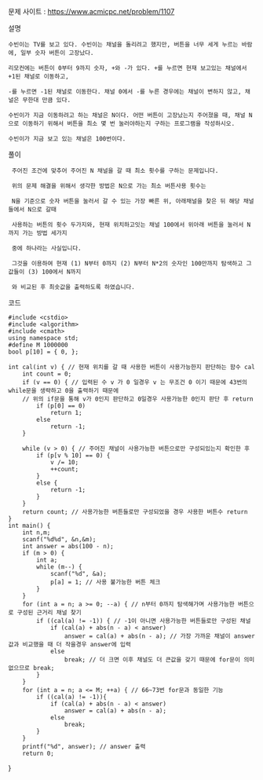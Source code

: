 문제 사이트 : https://www.acmicpc.net/problem/1107

설명 
  
    수빈이는 TV를 보고 있다. 수빈이는 채널을 돌리려고 했지만, 버튼을 너무 세게 누르는 바람에, 일부 숫자 버튼이 고장났다.

    리모컨에는 버튼이 0부터 9까지 숫자, +와 -가 있다. +를 누르면 현재 보고있는 채널에서 +1된 채널로 이동하고, 
    
    -를 누르면 -1된 채널로 이동한다. 채널 0에서 -를 누른 경우에는 채널이 변하지 않고, 채널은 무한대 만큼 있다.

    수빈이가 지금 이동하려고 하는 채널은 N이다. 어떤 버튼이 고장났는지 주어졌을 때, 채널 N으로 이동하기 위해서 버튼을 최소 몇 번 눌러야하는지 구하는 프로그램을 작성하시오. 

    수빈이가 지금 보고 있는 채널은 100번이다.

풀이 

     주어진 조건에 맞추어 주어진 N 채널을 갈 때 최소 횟수를 구하는 문제입니다.

     위의 문제 해결을 위해서 생각한 방법은 N으로 가는 최소 버튼사용 횟수는

     N을 기준으로 숫자 버튼을 눌러서 갈 수 있는 가장 빠른 위, 아래채널을 찾은 뒤 해당 채널들에서 N으로 갈때

     사용하는 버튼의 횟수 두가지와, 현재 위치하고잇는 채널 100에서 위아래 버튼을 눌러서 N까지 가는 방법 세가지

     중에 하나라는 사실입니다.

     그것을 이용하여 현재 (1) N부터 0까지 (2) N부터 N*2의 숫자인 100만까지 탐색하고 그 값들이 (3) 100에서 N까지

     와 비교된 후 최솟값을 출력하도록 하였습니다.
 

코드 

    #include <cstdio>
    #include <algorithm>
    #include <cmath>
    using namespace std;
    #define M 1000000
    bool p[10] = { 0, };

    int cal(int v) { // 현재 위치를 갈 때 사용한 버튼이 사용가능한지 판단하는 함수 cal
        int count = 0;
        if (v == 0) { // 입력된 수 v 가 0 일경우 v 는 무조건 0 이기 때문에 43번의 while문을 생략하고 0을 출력하기 때문에
        // 위의 if문을 통해 v가 0인지 판단하고 0일경우 사용가능한 0인지 판단 후 return
            if (p[0] == 0)
                return 1;
            else
                return -1;
        }

        while (v > 0) { // 주어진 채널이 사용가능한 버튼으로만 구성되있는지 확인한 후
            if (p[v % 10] == 0) {
                v /= 10;
                ++count;
            }
            else {
                return -1;
            }
        }
        return count; // 사용가능한 버튼들로만 구성되었을 경우 사용한 버튼수 return
    }
    int main() {
        int n,m;
        scanf("%d%d", &n,&m);
        int answer = abs(100 - n);
        if (m > 0) {
            int a;
            while (m--) {
                scanf("%d", &a);
                p[a] = 1; // 사용 불가능한 버튼 체크
            }
        }
        for (int a = n; a >= 0; --a) { // n부터 0까지 탐색해가며 사용가능한 버튼으로 구성된 근거리 채널 찾기
            if ((cal(a) != -1)) { // -1이 아니면 사용가능한 버튼들로만 구성된 채널
                if (cal(a) + abs(n - a) < answer)
                    answer = cal(a) + abs(n - a); // 가장 가까운 채널이 answer값과 비교했을 때 더 작을경우 answer에 입력
                else
                    break; // 더 크면 이후 채널도 더 큰값을 갖기 때문에 for문이 의미없으므로 break;
            }
        }
        for (int a = n; a <= M; ++a) { // 66~73번 for문과 동일한 기능
            if ((cal(a) != -1)){
                if (cal(a) + abs(n - a) < answer)
                    answer = cal(a) + abs(n - a);
                else
                    break;
            }
        }
        printf("%d", answer); // answer 출력
        return 0;
}
